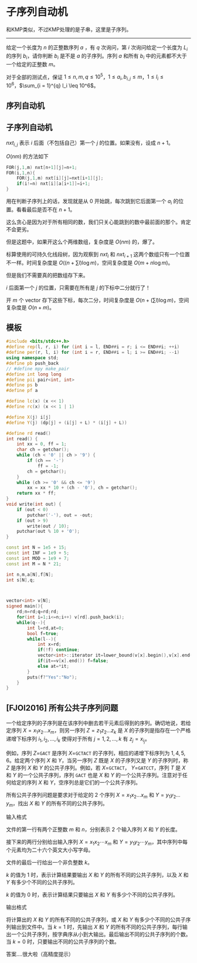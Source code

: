 # 子序列自动机

和KMP类似，不过KMP处理的是子串，这里是子序列。

---

给定一个长度为 $n$ 的正整数序列 $a$ ，有 $q$ 次询问，第 $i$ 次询问给定一个长度为 $L_i$ 的序列 $b_i$，请你判断 $b_i$ 是不是 $a$ 的子序列。序列 $a$ 和所有 $b_i$ 中的元素都不大于一个给定的正整数 $m$。

对于全部的测试点，保证 $1 \leq n, m, q \leq 10^5$，$1 \leq a_i, b_{i, j} \leq m$，$1 \leq l_i \leq 10^6$，$\sum_{i = 1}^{q} l_i \leq 10^6$。

## 序列自动机

## 子序列自动机

$nxt_{i,j}$ 表示 $i$ 后面（不包括自己）第一个 $j$ 的位置。如果没有，设成 $n+1$。

$O(nm)$ 的方法如下

```C++
FOR(j,1,m) nxt[n+1][j]=n+1;
FOR(i,1,n){
    FOR(j,1,m) nxt[i][j]=nxt[i+1][j];
    if(i!=n) nxt[i][a[i+1]]=i+1;
}
```

用在判断子序列上的话，发现就是从 $0$ 开始跳，每次跳到它后面第一个 $a_i$ 的位置。看看最后是否不在 $n+1$。

这么贪心是因为对于所有相同的数，我们只关心能跳到的数中最前面的那个。肯定不会更劣。

但是这题中，如果开这么个两维数组，复杂度是 $O(nm)$ 的，爆了。

标算使用的可持久化线段树，因为观察到 $nxt_i$ 和 $nxt_{i+1}$ 这两个数组只有一个位置不一样。时间复杂度是 $O((n+\sum l)\log m)$，空间复杂度是 $O(m+n\log m)$。

但是我们不需要真的把数组存下来。

$i$ 后面第一个 $j$ 的位置，只需要在所有是 $j$ 的下标中二分就行了！

开 $m$ 个 vector 存下这些下标，每次二分，时间复杂度是 $O(n+(\sum l)\log m)$，空间复杂度是 $O(n+m)$。

## 模板

```C++
#include <bits/stdc++.h>
#define rep(l, r, i) for (int i = l, END##i = r; i <= END##i; ++i)
#define per(r, l, i) for (int i = r, END##i = l; i >= END##i; --i)
using namespace std;
#define pb push_back
// #define mpy make_pair
#define int long long
#define pii pair<int, int>
#define ps b
#define pf a

#define lc(x) (x << 1)
#define rc(x) (x << 1 | 1)

#define X(j) i[j]
#define Y(j) (dp[j] + (i[j] + L) * (i[j] + L))

#define rd read()
int read() {
    int xx = 0, ff = 1;
    char ch = getchar();
    while (ch < '0' || ch > '9') {
        if (ch == '-')
            ff = -1;
        ch = getchar();
    }
    while (ch >= '0' && ch <= '9')
        xx = xx * 10 + (ch - '0'), ch = getchar();
    return xx * ff;
}
void write(int out) {
    if (out < 0)
        putchar('-'), out = -out;
    if (out > 9)
        write(out / 10);
    putchar(out % 10 + '0');
}

const int N = 1e5 + 15;
const int INF = 1e9 + 5;
const int MOD = 1e9 + 7;
const int M = N * 21;

int n,m,a[N],f[N];
int s[N],q;



vector<int> v[N];
signed main(){
	rd;n=rd;q=rd;rd;
	for(int i=1;i<=n;i++) v[rd].push_back(i);
	while(q--){
		int l=rd,at=0;
		bool f=true;
		while(l--){
			int x=rd;
			if(!f) continue;
			vector<int>::iterator it=lower_bound(v[x].begin(),v[x].end(),at+1);
			if(it==v[x].end()) f=false;
			else at=*it;
		}
		puts(f?"Yes":"No");
	}
}

```

## [FJOI2016] 所有公共子序列问题

一个给定序列的子序列是在该序列中删去若干元素后得到的序列。确切地说，若给定序列 $X=x_1x_2\ldots x_m$，则另一序列 $Z=z_1z_2\ldots z_k$ 是 $X$ 的子序列是指存在一个严格递增下标序列 $i_1,i_2, \ldots ,i_k$ 使得对于所有 $j=1,2,…,k$ 有 $z_j=x_{i_j}$。

例如，序列 $Z=$`GACT` 是序列 $X=$`GCTACT` 的子序列，相应的递增下标序列为 $1,4,5,6$。给定两个序列 $X$ 和 $Y$，当另一序列 $Z$ 既是 $X$ 的子序列又是 $Y$ 的子序列时，称 $Z$ 是序列 $X$ 和 $Y$ 的公共子序列。例如，若 $X=$`GCTACT`， $Y=$`GATCCT`，序列 $T$ 是 $X$ 和 $Y$ 的一个公共子序列，序列 `GACT` 也是 $X$ 和 $Y$ 的一个公共子序列。注意对于任何给定的序列 $X$ 和 $Y$，空序列总是它们的一个公共子序列。

所有公共子序列问题是要求对于给定的 $2$ 个序列 $X=x_1x_2\ldots x_m$ 和 $Y=y_1y_2\ldots y_m$，找出 $X$ 和 $Y$ 的所有不同的公共子序列。

输入格式

文件的第一行有两个正整数 $m$ 和 $n$，分别表示 $2$ 个输入序列 $X$ 和 $Y$ 的长度。

接下来的两行分别给出输入序列 $X=x_1x_2\cdots x_m$ 和 $Y=y_1y_2\cdots y_m$，其中序列中每个元素均为二十六个英文大小写字母。

文件的最后一行给出一个非负整数 $k$。

$k$ 的值为 $1$ 时，表示计算结果要输出 $X$ 和 $Y$ 的所有不同的公共子序列，以及 $X$ 和 $Y$ 有多少个不同的公共子序列。

$k$ 的值为 $0$ 时，表示计算结果只要输出 $X$ 和 $Y$ 有多少个不同的公共子序列。

输出格式

将计算出的 $X$ 和 $Y$ 的所有不同的公共子序列，或 $X$ 和 $Y$ 有多少个不同的公共子序列输出到文件中。当 $k=1$ 时，先输出 $X$ 和 $Y$ 的所有不同的公共子序列，每行输出一个公共子序列，按字典序从小到大输出。最后输出不同的公共子序列的个数。当 $k=0$ 时，只要输出不同的公共子序列的个数。

答案....很大啦（高精度提示）

